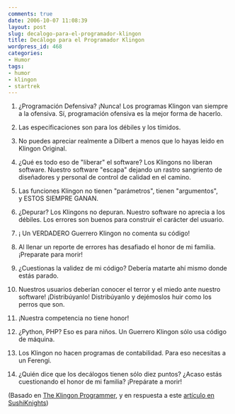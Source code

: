 ```yaml
---
comments: true
date: 2006-10-07 11:08:39
layout: post
slug: decalogo-para-el-programador-klingon
title: Decálogo para el Programador Klingon
wordpress_id: 468
categories:
- Humor
tags:
- humor
- klingon
- startrek
---
```



	
  1. ¿Programación Defensiva? ¡Nunca! Los programas Klingon van siempre a la ofensiva. Sí, programación ofensiva es la mejor forma de hacerlo.

	
  2. Las especificaciones son para los débiles y los tímidos.

	
  3. No puedes apreciar realmente a Dilbert a menos que lo hayas leido en Klingon Original.

	
  4. ¿Qué es todo eso de "liberar" el software? Los Klingons no liberan software. Nuestro software "escapa" dejando un rastro sangriento de diseñadores y personal de control de calidad en el camino.

	
  5. Las funciones Klingon no tienen "parámetros", tienen "argumentos", y ESTOS SIEMPRE GANAN.

	
  6. ¿Depurar? Los Klingons no depuran. Nuestro software no aprecia a los débiles. Los errores son buenos para construir el carácter del usuario.

	
  7. ¡ Un VERDADERO Guerrero Klingon no comenta su código!

	
  8. Al llenar un reporte de errores has desafiado el honor de mi familia. ¡Preparate para morir!

	
  9. ¿Cuestionas la validez de mi código? Debería matarte ahí mismo donde estás parado.

	
  10. Nuestros usuarios deberían conocer el terror y el miedo ante nuestro software! ¡Distribúyanlo! Distribúyanlo y dejémoslos huir como los perros que son.

	
  11. ¡Nuestra competencia no tiene honor!

	
  12. ¿Python, PHP? Eso es para niños. Un Guerrero Klingon sólo usa código de máquina.

	
  13. Los Klingon no hacen programas de contabilidad. Para eso necesitas a un Ferengi.

	
  14. ¿Quién dice que los decálogos tienen sólo diez puntos? ¿Acaso estás cuestionando el honor de mi familia? ¡Prepárate a morir!


(Basado en [The Klingon Programmer](http://gradha.sdf-eu.org/textos/klingon_programmer.en.html), y en respuesta a este [artículo en SushiKnights](http://sushiknights.org/2006/08/klingon.html))
